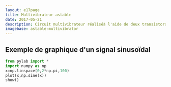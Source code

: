 ```yaml
---
layout: e17page
title: Multivibrateur astable
date: 2017-05-21
description: Circuit multivibrateur réaliséà l'aide de deux transistors
imagebase: astable-multivibrator
---
```



## Exemple de graphique d'un signal sinusoïdal

```python
from pylab import *
import numpy as np
x=np.linspace(0,2*np.pi,100)
plot(x,np.sine(x))
show()
```


